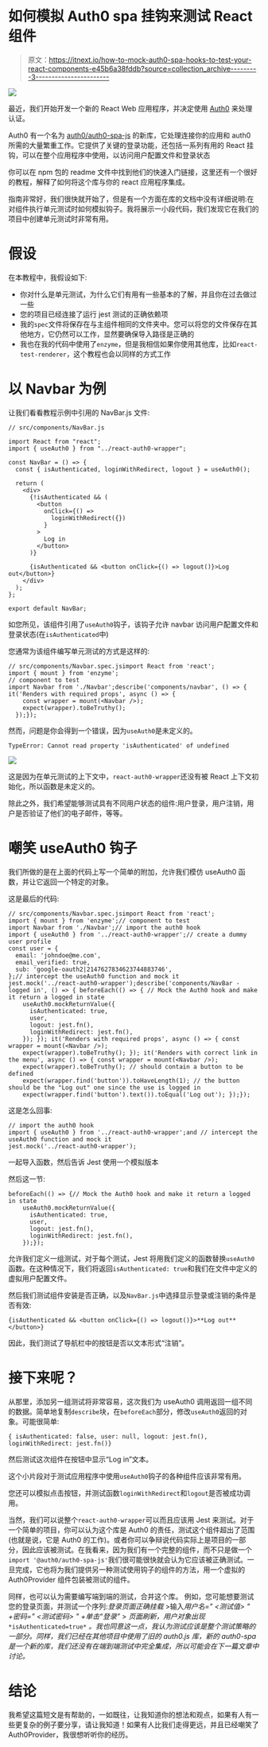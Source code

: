 # 如何模拟 Auth0 spa 挂钩来测试 React 组件

> 原文：<https://itnext.io/how-to-mock-auth0-spa-hooks-to-test-your-react-components-e45b6a38fddb?source=collection_archive---------3----------------------->

![](img/80b3dbc389e9a9069d20dfd7423abe0a.png)

最近，我们开始开发一个新的 React Web 应用程序，并决定使用 [Auth0](https://auth0.com/) 来处理认证。

Auth0 有一个名为 [auth0/auth0-spa-js](https://github.com/auth0/auth0-spa-js#readme) 的新库，它处理连接你的应用和 auth0 所需的大量繁重工作。它提供了关键的登录功能，还包括一系列有用的 React 挂钩，可以在整个应用程序中使用，以访问用户配置文件和登录状态

你可以在 npm 包的 readme 文件中找到他们的快速入门链接，这里还有一个很好的教程，解释了如何将这个库与你的 react 应用程序集成。

指南非常好，我们很快就开始了，但是有一个方面在库的文档中没有详细说明:在对组件执行单元测试时如何模拟钩子。我将展示一小段代码，我们发现它在我们的项目中创建单元测试时非常有用。

# 假设

在本教程中，我假设如下:

*   你对什么是单元测试，为什么它们有用有一些基本的了解，并且你在过去做过一些
*   您的项目已经连接了运行 jest 测试的正确依赖项
*   我的`spec`文件将保存在与主组件相同的文件夹中。您可以将您的文件保存在其他地方，它仍然可以工作，显然要确保导入路径是正确的
*   我也在我的代码中使用了`enzyme`，但是我相信如果你使用其他库，比如`react-test-renderer`，这个教程也会以同样的方式工作

# 以 Navbar 为例

让我们看看教程示例中引用的 NavBar.js 文件:

```
// src/components/NavBar.js

import React from "react";
import { useAuth0 } from "../react-auth0-wrapper";

const NavBar = () => {
  const { isAuthenticated, loginWithRedirect, logout } = useAuth0();

  return (
    <div>
      {!isAuthenticated && (
        <button
          onClick={() =>
            loginWithRedirect({})
          }
        >
          Log in
        </button>
      )}

      {isAuthenticated && <button onClick={() => logout()}>Log out</button>}
    </div>
  );
};

export default NavBar;
```

如您所见，该组件引用了`useAuth0`钩子，该钩子允许 navbar 访问用户配置文件和登录状态(在`isAuthenticated`中)

您通常为该组件编写单元测试的方式是这样的:

```
// src/components/Navbar.spec.jsimport React from 'react';
import { mount } from 'enzyme';
// component to test
import Navbar from './Navbar';describe('components/navbar', () => { it('Renders with required props', async () => {
    const wrapper = mount(<Navbar />);
    expect(wrapper).toBeTruthy();
  });});
```

然而，问题是你会得到一个错误，因为`useAuth0`是未定义的。

`TypeError: Cannot read property 'isAuthenticated' of undefined`

![](img/4f556dc3cc004764dfa0f2db77b6395f.png)

这是因为在单元测试的上下文中，`react-auth0-wrapper`还没有被 React 上下文初始化，所以函数是未定义的。

除此之外，我们希望能够测试具有不同用户状态的组件:用户登录，用户注销，用户是否验证了他们的电子邮件，等等。

# 嘲笑 useAuth0 钩子

我们所做的是在上面的代码上写一个简单的附加，允许我们模仿 useAuth0 函数，并让它返回一个特定的对象。

这是最后的代码:

```
// src/components/Navbar.spec.jsimport React from 'react';
import { mount } from 'enzyme';// component to test
import Navbar from './Navbar';// import the auth0 hook
import { useAuth0 } from '../react-auth0-wrapper';// create a dummy user profile
const user = {
  email: 'johndoe@me.com',
  email_verified: true,
  sub: 'google-oauth2|2147627834623744883746',
};// intercept the useAuth0 function and mock it
jest.mock('../react-auth0-wrapper');describe('components/NavBar - logged in', () => { beforeEach(() => { // Mock the Auth0 hook and make it return a logged in state
    useAuth0.mockReturnValue({
      isAuthenticated: true,
      user,
      logout: jest.fn(),
      loginWithRedirect: jest.fn(),
    }); }); it('Renders with required props', async () => { const wrapper = mount(<Navbar />);
    expect(wrapper).toBeTruthy(); }); it('Renders with correct link in the menu', async () => { const wrapper = mount(<Navbar />);
    expect(wrapper).toBeTruthy(); // should contain a button to be defined
    expect(wrapper.find('button')).toHaveLength(1); // the button should be the "Log out" one since the use is logged in
    expect(wrapper.find('button').text()).toEqual('Log out'); });});
```

这是怎么回事:

```
// import the auth0 hook
import { useAuth0 } from '../react-auth0-wrapper';and // intercept the useAuth0 function and mock it
jest.mock('../react-auth0-wrapper');
```

一起导入函数，然后告诉 Jest 使用一个模拟版本

然后这一节:

```
beforeEach(() => {// Mock the Auth0 hook and make it return a logged in state
    useAuth0.mockReturnValue({
      isAuthenticated: true,
      user,
      logout: jest.fn(),
      loginWithRedirect: jest.fn(),
    });});
```

允许我们定义一组测试，对于每个测试，Jest 将用我们定义的函数替换`useAuth0`函数。在这种情况下，我们将返回`isAuthenticated: true`和我们在文件中定义的虚拟用户配置文件。

然后我们测试组件安装是否正确，以及`NavBar.js`中选择显示登录或注销的条件是否有效:

```
{isAuthenticated && <button onClick={() => logout()}>**Log out**</button>}
```

因此，我们测试了导航栏中的按钮是否以文本形式“注销”。

# 接下来呢？

从那里，添加另一组测试将非常容易，这次我们为 useAuth0 调用返回一组不同的数据。简单地复制`describe`块，在`beforeEach`部分，修改`useAuth0`返回的对象。可能很简单:

```
{ isAuthenticated: false, user: null, logout: jest.fn(), loginWithRedirect: jest.fn()}
```

然后测试这次组件在按钮中显示“Log in”文本。

这个小片段对于测试应用程序中使用`useAuth0`钩子的各种组件应该非常有用。

您还可以模拟点击按钮，并测试函数`loginWithRedirect`和`logout`是否被成功调用。

当然，我们可以说整个`react-auth0-wrapper`可以而且应该用 Jest 来测试。对于一个简单的项目，你可以认为这个库是 Auth0 的责任，测试这个组件超出了范围(也就是说，它是 Auth0 的工作)。或者你可以争辩说代码实际上是项目的一部分，因此应该被测试。在我看来，因为我们有一个完整的组件，而不只是做一个`import '@auth0/auth0-spa-js'`我们很可能很快就会认为它应该被正确测试。一旦完成，它也将为我们提供另一种测试使用钩子的组件的方法，用一个虚拟的 Auth0Provider 组件包装被测试的组件。

同样，也可以认为需要编写端到端的测试，合并这个库。
例如，您可能想要测试您的登录页面，并测试一个序列:*登录页面正确挂载* >输入*用户名=" <测试值> " +密码=" <测试密码> " +单击“登录”* > *页面刷新，用户对象出现* `*isAuthenticated=true*` *。我也同意这一点，我认为测试应该是整个测试策略的一部分。同样，我们已经在其他项目中使用了旧的 auth0.js 库，新的 auth0-spa 是一个新的库，我们还没有在端到端测试中完全集成，所以可能会在下一篇文章中讨论。*

# 结论

我希望这篇短文是有帮助的，一如既往，让我知道你的想法和观点，如果有人有一些更复杂的例子要分享，请让我知道！如果有人比我们走得更远，并且已经嘲笑了 Auth0Provider，我很想听听你的经历。